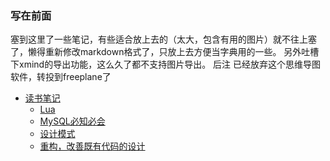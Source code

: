 ### 写在前面

塞到这里了一些笔记，有些适合放上去的（太大，包含有用的图片）就不往上塞了，懒得重新修改markdown格式了，只放上去方便当字典用的一些。
另外吐槽下xmind的导出功能，这么久了都不支持图片导出。
后注  已经放弃这个思维导图软件，转投到freeplane了
+ [读书笔记](/读书笔记/)
  + [Lua](/读书笔记/Lua)
  + [MySQL必知必会](/读书笔记/MySQL必知必会)
  + [设计模式](/读书笔记/设计模式)
  + [重构，改善既有代码的设计](/读书笔记/重构，改善既有代码的设计)
